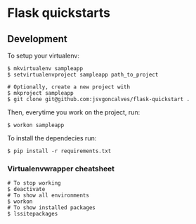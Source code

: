 Flask quickstarts
======


Development
------

To setup your virtualenv:

    $ mkvirtualenv sampleapp
    $ setvirtualenvproject sampleapp path_to_project

    # Optionally, create a new project with
    $ mkproject sampleapp
    $ git clone git@github.com:jsvgoncalves/flask-quickstart .

Then, everytime you work on the project, run:

    $ workon sampleapp

To install the dependecies run:

    $ pip install -r requirements.txt

### Virtualenvwrapper cheatsheet

    # To stop working
    $ deactivate
    # To show all environments
    $ workon
    # To show installed packages
    $ lssitepackages
